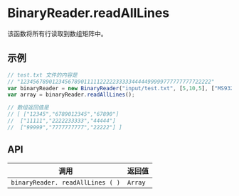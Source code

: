 # BinaryReader.readAllLines

该函数将所有行读取到数组矩阵中。

## 示例

```javascript
// test.txt 文件的内容是
// "123456789012345678901111122222333334444499999777777777722222"
var binaryReader = new BinaryReader("input/test.txt", [5,10,5], ["MS932","MS932","MS932"], 20); 
var array = binaryReader.readAllLines();	

// 数组返回值是
// [ ["12345","6789012345","67890"]
//  ["11111","2222233333","44444"]
//  ["99999","7777777777","22222"] ]
```

## API

| 调用 | 返回值 |
|---|---|
| `binaryReader. readAllLines ( )` | `Array` |